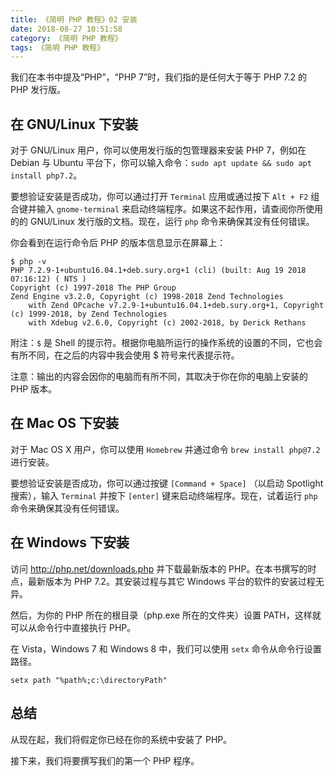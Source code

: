 ```yaml
---
title: 《简明 PHP 教程》02 安装
date: 2018-08-27 10:51:58
category: 《简明 PHP 教程》
tags: 《简明 PHP 教程》
---
```

我们在本书中提及“PHP”，“PHP 7”时，我们指的是任何大于等于 PHP 7.2 的 PHP 发行版。

## 在 GNU/Linux 下安装

对于 GNU/Linux 用户，你可以使用发行版的包管理器来安装 PHP 7，例如在 Debian 与 Ubuntu 平台下，你可以输入命令：`sudo apt update && sudo apt install php7.2`。

要想验证安装是否成功，你可以通过打开 `Terminal` 应用或通过按下 `Alt + F2` 组合键并输入 `gnome-terminal` 来启动终端程序。如果这不起作用，请查阅你所使用的的 GNU/Linux 发行版的文档。现在，运行 `php` 命令来确保其没有任何错误。

你会看到在运行命令后 PHP 的版本信息显示在屏幕上：

```
$ php -v
PHP 7.2.9-1+ubuntu16.04.1+deb.sury.org+1 (cli) (built: Aug 19 2018 07:16:12) ( NTS )
Copyright (c) 1997-2018 The PHP Group
Zend Engine v3.2.0, Copyright (c) 1998-2018 Zend Technologies
    with Zend OPcache v7.2.9-1+ubuntu16.04.1+deb.sury.org+1, Copyright (c) 1999-2018, by Zend Technologies
    with Xdebug v2.6.0, Copyright (c) 2002-2018, by Derick Rethans
```

附注：`$` 是 Shell 的提示符。根据你电脑所运行的操作系统的设置的不同，它也会有所不同，在之后的内容中我会使用 $ 符号来代表提示符。

注意：输出的内容会因你的电脑而有所不同，其取决于你在你的电脑上安装的 PHP 版本。

## 在 Mac OS 下安装

对于 Mac OS X 用户，你可以使用 `Homebrew` 并通过命令 `brew install php@7.2` 进行安装。

要想验证安装是否成功，你可以通过按键 `[Command + Space]` （以启动 Spotlight 搜索），输入 `Terminal` 并按下 `[enter]` 键来启动终端程序。现在，试着运行 `php` 命令来确保其没有任何错误。

## 在 Windows 下安装

访问 http://php.net/downloads.php 并下载最新版本的 PHP。在本书撰写的时点，最新版本为 PHP 7.2。其安装过程与其它 Windows 平台的软件的安装过程无异。

然后，为你的 PHP 所在的根目录（php.exe 所在的文件夹）设置 PATH，这样就可以从命令行中直接执行 PHP。

在 Vista，Windows 7 和 Windows 8 中，我们可以使用 `setx` 命令从命令行设置路径。

```
setx path "%path%;c:\directoryPath"
```

## 总结

从现在起，我们将假定你已经在你的系统中安装了 PHP。

接下来，我们将要撰写我们的第一个 PHP 程序。